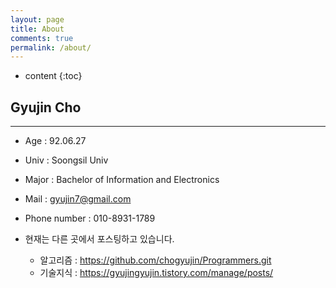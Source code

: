 ```yaml
---
layout: page
title: About
comments: true
permalink: /about/
---
```


* content
{:toc}

## Gyujin Cho

----

* Age : 92.06.27

* Univ : Soongsil Univ

* Major : Bachelor of Information and Electronics

* Mail : gyujin7@gmail.com

* Phone number : 010-8931-1789

* 현재는 다른 곳에서 포스팅하고 있습니다.
  * 알고리즘 : https://github.com/chogyujin/Programmers.git
  * 기술지식 : https://gyujingyujin.tistory.com/manage/posts/
